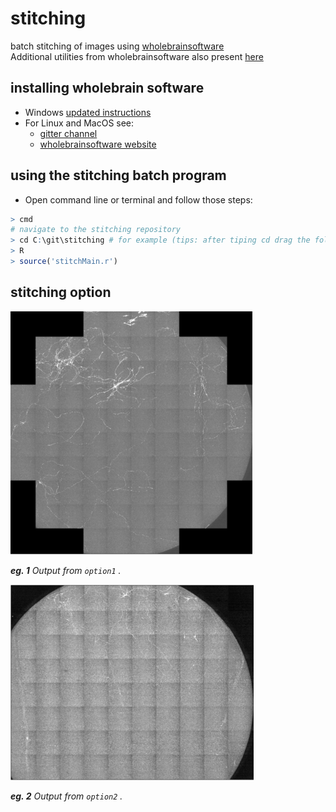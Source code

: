 # stitching
batch stitching of images using [wholebrainsoftware](https://github.com/tractatus/wholebrain)  
Additional utilities from wholebrainsoftware also present [here](https://github.com/tractatus/wholebrain-examples) 

## installing wholebrain software

- Windows [updated instructions](https://github.com/wAOndering/stitching/blob/master/docs/WholeBrainWindowsInstallNov2018.pdf)
- For Linux and MacOS see:
	- [gitter channel](https://gitter.im/tractatus/Lobby)
	- [wholebrainsoftware website](http://www.wholebrainsoftware.org/cms/install/)

## using the stitching batch program

- Open command line or terminal and follow those steps:

```R
> cmd
# navigate to the stitching repository
> cd C:\git\stitching # for example (tips: after tiping cd drag the folder)
> R
> source('stitchMain.r')
```
## stitching option

<img src="docs/stitching_type1-1.png">

_**eg. 1** Output from `option1` ._

<img src="docs/stitching_type2-1.png">

_**eg. 2** Output from `option2` ._
